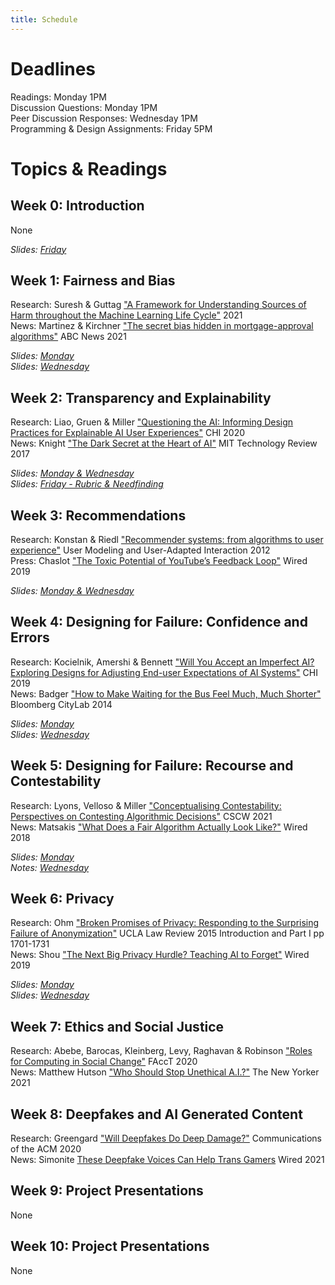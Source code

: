 ```yaml
---
title: Schedule
---
```


# Deadlines

Readings: Monday 1PM  
Discussion Questions: Monday 1PM  
Peer Discussion Responses: Wednesday 1PM  
Programming & Design Assignments: Friday 5PM    

# Topics & Readings

## Week 0: Introduction
None  

_Slides: [Friday](https://s3.amazonaws.com/kvaccaro.com/teaching/human-ai-interaction/slides/CSE190_20210924_Introduction+.pdf)_

## Week 1: Fairness and Bias
Research: Suresh & Guttag ["A Framework for Understanding Sources of Harm throughout the Machine Learning Life Cycle"](https://arxiv.org/pdf/1901.10002.pdf) 2021  
News: Martinez & Kirchner ["The secret bias hidden in mortgage-approval algorithms"](https://abcnews.go.com/Business/wireStory/secret-bias-hidden-mortgage-approval-algorithms-79633917) ABC News 2021  

_Slides: [Monday](https://s3.amazonaws.com/kvaccaro.com/teaching/human-ai-interaction/slides/CSE190_20210927_FairnessBias.pdf)_  
_Slides: [Wednesday](https://s3.amazonaws.com/kvaccaro.com/teaching/human-ai-interaction/slides/CSE190_20210929_FairnessBias_2.pdf)_  

## Week 2: Transparency and Explainability
Research: Liao, Gruen & Miller ["Questioning the AI: Informing Design Practices for Explainable AI User Experiences"](https://s3.amazonaws.com/kvaccaro.com/teaching/human-ai-interaction/Questioning_the_AI.pdf) CHI 2020  
News: Knight ["The Dark Secret at the Heart of AI"](https://www.technologyreview.com/2017/04/11/5113/the-dark-secret-at-the-heart-of-ai/) MIT Technology Review 2017  

_Slides: [Monday & Wednesday](https://s3.amazonaws.com/kvaccaro.com/teaching/human-ai-interaction/slides/CSE190_20211004_Explanations.pdf)_  
_Slides: [Friday - Rubric & Needfinding](https://s3.amazonaws.com/kvaccaro.com/teaching/human-ai-interaction/slides/CSE190_20211008_Rubric.pdf)_   

## Week 3: Recommendations

Research: Konstan & Riedl ["Recommender systems: from algorithms to user experience"](http://files.grouplens.org/papers/algorithmstouserexperience.pdf) User Modeling and User-Adapted Interaction 2012  
Press: Chaslot ["The Toxic Potential of YouTube’s Feedback Loop"](https://www.wired.com/story/the-toxic-potential-of-youtubes-feedback-loop/) Wired 2019

_Slides: [Monday & Wednesday](https://s3.amazonaws.com/kvaccaro.com/teaching/human-ai-interaction/slides/CSE190_20211011_Recommendations.pdf)_  

## Week 4: Designing for Failure: Confidence and Errors
Research: Kocielnik, Amershi & Bennett ["Will You Accept an Imperfect AI? Exploring Designs for Adjusting End-user Expectations of AI Systems"](https://www.microsoft.com/en-us/research/uploads/prod/2019/01/chi19_kocielnik_et_al.pdf) CHI 2019  
News: Badger ["How to Make Waiting for the Bus Feel Much, Much Shorter"](https://www.bloomberg.com/news/articles/2014-01-22/how-to-make-waiting-for-the-bus-feel-much-much-shorter) Bloomberg CityLab 2014

_Slides: [Monday](https://s3.amazonaws.com/kvaccaro.com/teaching/human-ai-interaction/slides/CSE190_20211018_Expectations.pdf)_  
_Slides: [Wednesday](https://s3.amazonaws.com/kvaccaro.com/teaching/human-ai-interaction/slides/CSE190_20211018_Uncertainty.pdf)_

## Week 5: Designing for Failure: Recourse and Contestability
Research: Lyons, Velloso & Miller ["Conceptualising Contestability: Perspectives on Contesting Algorithmic Decisions"](https://dl.acm.org/doi/abs/10.1145/3449180) CSCW 2021   
News: Matsakis ["What Does a Fair Algorithm Actually Look Like?"](https://www.wired.com/story/what-does-a-fair-algorithm-look-like/) Wired 2018   

_Slides: [Monday](https://s3.amazonaws.com/kvaccaro.com/teaching/human-ai-interaction/slides/CSE190_20211025_RecourseContestability.pdf)_  
_Notes: [Wednesday](https://s3.amazonaws.com/kvaccaro.com/teaching/human-ai-interaction/slides/Contestability_brainstorming.pdf)_


## Week 6: Privacy
Research: Ohm ["Broken Promises of Privacy: Responding to the Surprising Failure of Anonymization"](https://s3.amazonaws.com/kvaccaro.com/teaching/human-ai-interaction/Broken_Promises_of_Privacy.pdf) UCLA Law Review 2015 Introduction and Part I pp 1701-1731  
News: Shou ["The Next Big Privacy Hurdle? Teaching AI to Forget"](https://www.wired.com/story/the-next-big-privacy-hurdle-teaching-ai-to-forget/) Wired 2019    

_Slides: [Monday](https://s3.amazonaws.com/kvaccaro.com/teaching/human-ai-interaction/slides/CSE190_20211101_Privacy.pdf)_  
_Slides: [Wednesday](https://s3.amazonaws.com/kvaccaro.com/teaching/human-ai-interaction/slides/CSE190_20211103_Privacy_2.pdf)_



## Week 7: Ethics and Social Justice  
Research: Abebe, Barocas, Kleinberg, Levy, Raghavan & Robinson ["Roles for Computing in Social Change"](https://arxiv.org/pdf/1912.04883.pdf) FAccT 2020   
News: Matthew Hutson ["Who Should Stop Unethical A.I.?"](https://www.newyorker.com/tech/annals-of-technology/who-should-stop-unethical-ai) The New Yorker 2021  

## Week 8: Deepfakes and AI Generated Content
Research: Greengard ["Will Deepfakes Do Deep Damage?"](https://dl.acm.org/doi/10.1145/3371409) Communications of the ACM 2020  
News: Simonite [These Deepfake Voices Can Help Trans Gamers](https://www.wired.com/story/deepfake-voices-help-trans-gamers/) Wired 2021

## Week 9: Project Presentations
None

## Week 10: Project Presentations
None
